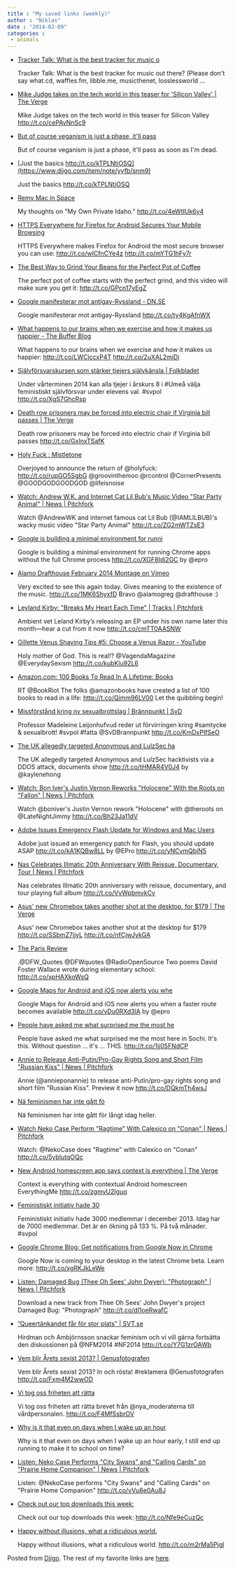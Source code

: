 ```yaml
---
title : "My saved links (weekly)"
author : "Niklas"
date : "2014-02-09"
categories : 
 - animals
---
```


- [Tracker Talk: What is the best tracker for music o](https://www.diigo.com/item/note/yyfb/ktqu)
    
    Tracker Talk: What is the best tracker for music out there? (Please don't say what.cd, waffles.fm, libble.me, musicthenet, losslessworld ...
    
- [Mike Judge takes on the tech world in this teaser for 'Silicon Valley' | The Verge](http://www.theverge.com/2014/2/7/5391558/mike-judge-takes-on-the-tech-world-in-this-teaser-for-silicon-valley)
    
    Mike Judge takes on the tech world in this teaser for Silicon Valley http://t.co/cePAvNnSc9
    
- [But of course veganism is just a phase, it'll pass](https://www.diigo.com/item/note/yyfb/d0jp)
    
    But of course veganism is just a phase, it'll pass as soon as I'm dead.
    
- [Just the basics http://t.co/kTPLNtiOSQ](https://www.diigo.com/item/note/yyfb/snm9)
    
    Just the basics http://t.co/kTPLNtiOSQ
    
- [Remy Mac in Space](http://remymac.tumblr.com/post/75829175419/my-own-private-idaho)
    
    My thoughts on "My Own Private Idaho." http://t.co/4eWtIUk6y4
    
- [HTTPS Everywhere for Firefox for Android Secures Your Mobile Browsing](http://lifehacker.com/https-everywhere-for-firefox-for-android-secures-your-m-1517857894?utm_campaign=socialflow_lifehacker_twitter&utm_source=lifehacker_twitter&utm_medium=socialflow)
    
    HTTPS Everywhere makes Firefox for Android the most secure browser you can use: http://t.co/wICfnCYe4z http://t.co/mYTG1hFy7r
    
- [The Best Way to Grind Your Beans for the Perfect Pot of Coffee](http://lifehacker.com/the-best-way-to-grind-your-beans-for-the-perfect-pot-of-1517862325?utm_campaign=socialflow_lifehacker_twitter&utm_source=lifehacker_twitter&utm_medium=socialflow)
    
    The perfect pot of coffee starts with the perfect grind, and this video will make sure you get it: http://t.co/GPcn17yEgZ
    
- [Google manifesterar mot antigay-Ryssland - DN.SE](http://www.dn.se/ekonomi/google-manifesterar-mot-antigay-ryssland/)
    
    Google manifesterar mot antigay-Ryssland http://t.co/ty4KgAfnWX
    
- [What happens to our brains when we exercise and how it makes us happier - The Buffer Blog](http://blog.bufferapp.com/why-exercising-makes-us-happier?utm_content=buffer91b28&utm_medium=social&utm_source=twitter.com&utm_campaign=buffer)
    
    What happens to our brains when we exercise and how it makes us happier: http://t.co/LWCiccxP4T http://t.co/2uXAL2miDi
    
- [Självförsvarskursen som stärker tjejers självkänsla | Folkbladet](http://www.folkbladet.nu/779517/sjalvforsvarskursen-som-starker-tjejers-sjalvkansla)
    
    Under vårterminen 2014 kan alla tjejer i årskurs 8 i #Umeå välja feministiskt självförsvar under elevens val. #svpol http://t.co/XgS7GhcRsp
    
    
- [Death row prisoners may be forced into electric chair if Virginia bill passes | The Verge](http://www.theverge.com/2014/2/6/5385392/electric-chair-bill-proposed-in-virginia-after-lethal-injection-shortage)
    
    Death row prisoners may be forced into electric chair if Virginia bill passes http://t.co/GxInxTSafK
    
- [Holy Fuck : Mistletone](http://mistletone.net/tours/current/holy-fuck)
    
    Overjoyed to announce the return of @holyfuck: http://t.co/rupGO5SgbG @groovinthemoo @rcontrol @CornerPresents @GOODGODGOODGOD @lifeisnoise
    
- [Watch: Andrew W.K. and Internet Cat Lil Bub's Music Video "Star Party Animal" | News | Pitchfork](http://pitchfork.com/news/53851-watch-andrew-wk-and-internet-cat-lil-bubs-music-video-star-party-animal/)
    
    Watch @AndrewWK and internet famous cat Lil Bub (@IAMLILBUB)'s wacky music video "Star Party Animal" http://t.co/ZG2mWTZsE3
    
- [Google is building a minimal environment for runni](http://t.co/XGF8Idi2GC)
    
    Google is building a minimal environment for running Chrome apps without the full Chrome process http://t.co/XGF8Idi2GC by @epro
    
- [Alamo Drafthouse February 2014 Montage on Vimeo](http://vimeo.com/83247135)
    
    Very excited to see this again today. Gives meaning to the existence of the music. http://t.co/1MK6ShyxfD Bravo @alamogreg @drafthouse :)
    
- [Leyland Kirby: "Breaks My Heart Each Time" | Tracks | Pitchfork](http://pitchfork.com/reviews/tracks/16601-leland-kirby-breaks-my-heart-each-time/)
    
    Ambient vet Leland Kirby’s releasing an EP under his own name later this month—hear a cut from it now http://t.co/cmTT0AASNW
    
- [Gillette Venus Shaving Tips #5: Choose a Venus Razor - YouTube](http://www.youtube.com/watch?v=r2ncOE2fI70)
    
    Holy mother of God. This is real!? @VagendaMagazine @EverydaySexism http://t.co/kubKlu92L6
    
- [Amazon.com: 100 Books To Read In A Lifetime: Books](http://www.amazon.com/b?ie=UTF8&node=8192263011)
    
    RT @BookRiot The folks @amazonbooks have created a list of 100 books to read in a life: http://t.co/Qimm96LV00 Let the quibbling begin!
    
- [Missförstånd kring ny sexualbrottslag | Brännpunkt | SvD](http://www.svd.se/opinion/brannpunkt/missforstand-kring-ny-sexualbrottslag_8955680.svd)
    
    Professor Madeleine Leijonhufvud reder ut förvirringen kring #samtycke & sexualbrott! #svpol #fatta @SvDBrannpunkt http://t.co/KmDxPIfSeO
    
    
- [The UK allegedly targeted Anonymous and LulzSec ha](http://t.co/tHMAR4V0J4)
    
    The UK allegedly targeted Anonymous and LulzSec hacktivists via a DDOS attack, documents show http://t.co/tHMAR4V0J4 by @kaylenehong
    
- [Watch: Bon Iver's Justin Vernon Reworks "Holocene" With the Roots on "Fallon" | News | Pitchfork](http://pitchfork.com/news/53840-watch-bon-ivers-justin-vernon-reworks-holocene-with-the-roots-on-fallon/)
    
    Watch @boniver's Justin Vernon rework "Holocene" with @theroots on @LateNightJimmy http://t.co/Bh23Ja11dV
    
- [Adobe Issues Emergency Flash Update for Windows and Mac Users](http://thenextweb.com/insider/2014/02/04/adobe-issues-emergency-flash-update-patch-vulnerability-exploited-attacks-windows-mac-users/?utm_content=bufferb8f1c&utm_medium=social&utm_source=twitter.com&utm_campaign=buffer#!upIx2)
    
    Adobe just issued an emergency patch for Flash, you should update ASAP http://t.co/kA1KQBw8LL by @EPro http://t.co/yNCvmQbiN5
    
- [Nas Celebrates Illmatic 20th Anniversary With Reissue, Documentary, Tour | News | Pitchfork](http://pitchfork.com/news/53836-nas-celebrates-illmatic-20th-anniversary-with-reissue-documentary-tour/)
    
    Nas celebrates Illmatic 20th anniversary with reissue, documentary, and tour playing full album http://t.co/VvWpbmvkCv
    
- [Asus' new Chromebox takes another shot at the desktop, for $179 | The Verge](http://www.theverge.com/2014/2/4/5377668/asus-chromebox-chrome-os-desktop-179)
    
    Asus' new Chromebox takes another shot at the desktop for $179 http://t.co/SSbmZ7jjyL http://t.co/nfCjwJykGA
    
- [The Paris Review](http://theparisreview.tumblr.com/post/75501372982/my-mother-works-so-hard-and-for-bread-she-needs)
    
    .@DFW\_Quotes @DFWquotes @RadioOpenSource Two poems David Foster Wallace wrote during elementary school: http://t.co/xpHAXkoWsQ
    
- [Google Maps for Android and iOS now alerts you whe](http://t.co/vDu0RXd3lA)
    
    Google Maps for Android and iOS now alerts you when a faster route becomes available http://t.co/vDu0RXd3lA by @epro
    
- [People have asked me what surprised me the most he](https://www.diigo.com/item/note/yyfb/8sbr)
    
    People have asked me what surprised me the most here in Sochi. It's this. Without question ... it's ... THIS. http://t.co/1jj05FNdCP
    
- [Annie to Release Anti-Putin/Pro-Gay Rights Song and Short Film "Russian Kiss" | News | Pitchfork](http://pitchfork.com/news/53832-annie-to-release-anti-putinpro-gay-rights-song-and-short-film-russian-kiss/)
    
    Annie (@annieponannie) to release anti-Putin/pro-gay rights song and short film "Russian Kiss". Preview it now http://t.co/DQkmTh4wsJ
    
- [Nä feminismen har inte gått fö](https://www.diigo.com/item/note/yyfb/yxk1)
    
    Nä feminismen har inte gått för långt idag heller.
    
- [Watch Neko Case Perform "Ragtime" With Calexico on "Conan" | News | Pitchfork](http://pitchfork.com/news/53825-watch-neko-case-perform-ragtime-with-calexico-on-conan/)
    
    Watch: @NekoCase does "Ragtime" with Calexico on "Conan" http://t.co/5ybIutqOQc
    
- [New Android homescreen app says context is everything | The Verge](http://www.theverge.com/2014/2/4/5375070/everythingme-android-contextual-app-launcher)
    
    Context is everything with contextual Android homescreen EverythingMe http://t.co/zgmyU2Iguq
    
- [Feministiskt initiativ hade 30](https://www.diigo.com/item/note/yyfb/8215)
    
    
    Feministiskt initiativ hade 3000 medlemmar i december 2013. Idag har de 7000 medlemmar. Det är en ökning på 133 %. På två månader. #svpol
    
- [Google Chrome Blog: Get notifications from Google Now in Chrome](http://chrome.blogspot.com/2014/02/get-notifications-from-google-now-in.html)
    
    Google Now is coming to your desktop in the latest Chrome beta. Learn more: http://t.co/xgRKJkLeWe
    
- [Listen: Damaged Bug (Thee Oh Sees' John Dwyer): "Photograph" | News | Pitchfork](http://pitchfork.com/news/53806-listen-damaged-bug-thee-oh-sees-john-dwyer-photograph/)
    
    Download a new track from Thee Oh Sees' John Dwyer's project Damaged Bug: "Photograph" http://t.co/dl1oeRwafC
    
- [”Queertänkandet får för stor plats” | SVT.se](http://www.svt.se/agenda/yvonne-hirdman-queertankandet-far-for-stor-plats)
    
    Hirdman och Ambjörnsson snackar feminism och vi vill gärna fortsätta den diskussionen på @NFM2014 #NF2014 http://t.co/Y7G1zrOAWb
    
    
- [Vem blir Årets sexist 2013? | Genusfotografen](http://www.genusfotografen.se/?p=4794)
    
    Vem blir Årets sexist 2013? In och rösta! #reklamera @Genusfotografen http://t.co/Fxm4M2wwOD
    
    
- [Vi tog oss friheten att rätta](https://www.diigo.com/item/note/yyfb/87rp)
    
    Vi tog oss friheten att rätta brevet från @nya\_moderaterna till vårdpersonalen. http://t.co/F4MfSsbrOV
    
- [Why is it that even on days when I wake up an hour](https://www.diigo.com/item/note/yyfb/abwg)
    
    Why is it that even on days when I wake up an hour early, I still end up running to make it to school on time?
    
- [Listen: Neko Case Performs "City Swans" and "Calling Cards" on "Prairie Home Companion" | News | Pitchfork](http://pitchfork.com/news/53795-listen-neko-case-performs-city-swans-and-calling-cards-on-prairie-home-companion/)
    
    Listen: @NekoCase performs "City Swans" and "Calling Cards" on "Prairie Home Companion" http://t.co/vVu8e0Au8J
    
- [Check out our top downloads this week:](http://t.co/Nfe9eCuzQc)
    
    Check out our top downloads this week: http://t.co/Nfe9eCuzQc
    
- [Happy without illusions, what a ridiculous world.](https://www.diigo.com/item/note/yyfb/yheq)
    
    Happy without illusions, what a ridiculous world. http://t.co/m2rMa5Pjgl
    

Posted from [Diigo](https://www.diigo.com). The rest of my favorite links are [here](https://www.diigo.com/user/npivic).
